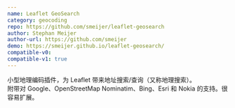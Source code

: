```yaml
---
name: Leaflet GeoSearch
category: geocoding
repo: https://github.com/smeijer/leaflet-geosearch
author: Stephan Meijer
author-url: https://github.com/smeijer
demo: https://smeijer.github.io/leaflet-geosearch/
compatible-v0:
compatible-v1: true
---
```


小型地理编码插件，为 Leaflet 带来地址搜索/查询（又称地理搜索）。<br>附带对 Google、OpenStreetMap Nominatim、Bing、Esri 和 Nokia 的支持。很容易扩展。

